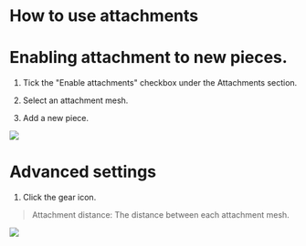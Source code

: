 # How to use attachments

# Enabling attachment to new pieces.

1. Tick the "Enable attachments" checkbox under the Attachments section.

2. Select an attachment mesh.

3. Add a new piece.

![](/img/attachments1.PNG)


# Advanced settings

1. Click the gear icon.

> Attachment distance: The distance between each attachment mesh.

![](/img/attachments2.PNG)
